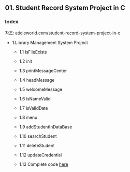 
## 01. Student Record System Project in C
### Index
[참조: aticleworld.com/student-record-system-project-in-c](https://aticleworld.com/student-record-system-project-in-c/)
* 1.Library Management System Project
  *  1.1 isFileExists
  *  1.2 init
  *  1.3 printMessageCenter
  *  1.4 headMessage
  *  1.5 welcomeMessage
  *  1.6 isNameValid
  *  1.7 isValidDate
  *  1.8 menu
  *  1.9 addStudentInDataBase
  *  1.10 searchStudent
  *  1.11 deleteStudent
  *  1.12 updateCredential
  
  *  1.13 Complete code [here]()

